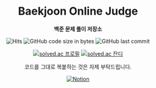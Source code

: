 <div align="center">

# Baekjoon Online Judge

**백준 문제 풀이 저장소**

![Hits](https://hits.seeyoufarm.com/api/count/incr/badge.svg?url=https%3A%2F%2Fgithub.com%2Fmeozigoon%2FBOJ&count_bg=%2333BBBB&title_bg=%23555555&icon=&icon_color=%23E7E7E7&title=visits&edge_flat=true)
![GitHub code size in bytes](https://img.shields.io/github/languages/code-size/meozigoon/BOJ?style=flat-square)
![GitHub last commit](https://img.shields.io/github/last-commit/meozigoon/BOJ?style=flat-square)

[![solved.ac 프로필](http://mazassumnida.wtf/api/v2/generate_badge?boj=meozigoon)](https://solved.ac/meozigoon)
[![solved.ac 잔디](http://mazandi.herokuapp.com/api?handle=meozigoon&theme=dark)](https://solved.ac/meozigoon)

코드를 그대로 복붙하는 것은 자제 부탁드립니다.

[![Notion](https://img.shields.io/badge/Algorithm%20List-FFFFFF.svg?&style=for-the-badge&logo=Notion&logoColor=black)](https://stupendous-helenium-279.notion.site/1175e5388e2f8076aeb7f11138b5fb37?v=1175e5388e2f81008fbd000c8a8b4e4b)
</div>
